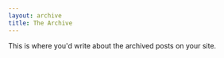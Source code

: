 ```yaml
---
layout: archive
title: The Archive
---
```


This is where you'd write about the archived posts on your site.